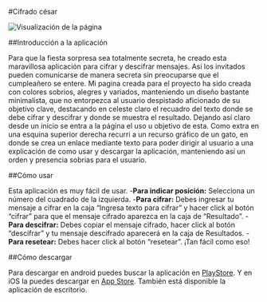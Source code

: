 #Cifrado césar

![Visualización de la página](https://imgur.com/a/aIhs6rc)

##Introducción a la aplicación

Para que la fiesta sorpresa sea totalmente secreta, he creado esta maravillosa  aplicación para cifrar y descifrar mensajes. Así los invitados pueden comunicarse de manera secreta sin preocuparse que el cumpleañero se entere.
Mi pagina creada para el proyecto ha sido creada con colores sobrios, alegres y variados, manteniendo un diseño bastante minimalista, que no entorpezca al usuario despistado aficionado de su objetivo clave, destacando en celeste claro el recuadro del texto donde se debe cifrar y descifrar y donde se muestra el resultado. Dejando así claro desde un inicio se entra a la página el uso u objetivo de esta. Como extra en una esquina superior derecha recurri a un recurso gráfico de un gato, en donde se crea un enlace mediante texto para poder dirigir al usuario a una explicación de como usar y descargar la aplicación, manteniendo así un orden y presencia sobrias para el usuario.

##Cómo usar

Esta aplicación es muy fácil de usar.
-**Para indicar posición:** Selecciona un número del cuadrado de la izquierda.
-**Para cifrar:** Debes ingresar tu mensaje a cifrar en la caja “Ingresa texto para cifrar” y hacer click al botón “cifrar” para que el mensaje cifrado aparezca en la caja de “Resultado”.
-**Para descifrar:** Debes copiar el mensaje cifrado, hacer click al botón “descifrar” y tu mensaje descifrado aparecerá en la caja de Resultados.
-**Para resetear:** Debes hacer click al botón “resetear”.
¡Tan fácil como eso!

##Cómo descargar

Para descargar en android puedes buscar la aplicación en [PlayStore](https://play.google.com/store/apps?hl=es). Y en iOS la puedes descargar en [App Store](https://www.apple.com/cl/ios/app-store/). También está disponible la aplicación de escritorio.







